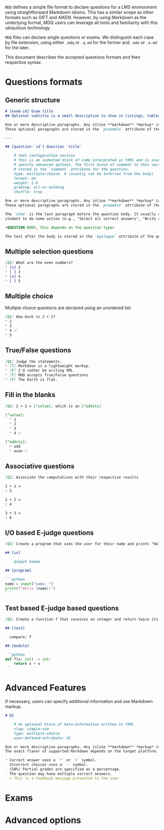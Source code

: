 `MDQ` defines a simple file format to declare questions for 
a LMS environment using straightforward Markdown idioms. This has 
a similar scope as other formats such as GIFT and AIKEN. However,
by using Markdown as the underlying format, MDQ users can leverage
all tools and familiarity with this ubiquitous technology.

`MDQ` files can declare single questions or exams. We distinguish each
case by file extension, using either `.mdq` or `.q.md` for the former
and `.mde` or `.e.md` for the later.

This document describes the accepted questions formats and their 
respective syntax.


Questions formats
=================

## Generic structure

```md
# [exam-id] Exam title
## Optional subtitle is a small description to show in listings, tables, etc.

One or more descriptive paragraphs. Any inline **markdown** *markup* is ~~valid~~.
These optional paragraphs are stored in the `preamble` attribute of the exam.

---

## [question-`id`] Question `title`

    # Yaml configuration section
    # This is an indented block of code interpreted as YAML and is used to
    # specify advanced options. The first block of comment in this section is
    # stored in the `comment` attribute for the question.
    type: multiple-choice  # (usually can be inferred from the body)
    format: md
    weight: 1.0
    grading: all-or-nothing
    shuffle: true

One or more descriptive paragraphs. Any inline **markdown** *markup* is ~~valid~~.
Those optional paragraphs are stored in the `preamble` attribute of the question.

The `stem` is the last paragraph before the question body. It usually commands the 
student to do some action (e.g., "Select all correct answers", "Write a program that...").

<QUESTION BODY, this depends on the question type>

The text after the body is stored in the `epilogue` attribute of the question.
```

## Multiple selection questions

```md
[Q1] What are the even numbers?
* [x] 2
* [ ] 3
* [x] 4
* [ ] 5
```

## Multiple choice

Multiple choice questions are declared using an unordered list:

```md
[Q1] How much is 2 + 2?
* 2
* 3
* 4 ✅
* 5
```


## True/False questions

```md
[Q1] Judge the statements.
* [T] Markdown is a lightweight markup.
* [F] I'd rather be writing XML.
* [T] MDQ accepts True/False questions.
* [F] The Earth is flat.
```

## Fill in the blanks

```md
[Q1] 2 + 2 = [^value], which is an [^oddity]

[^value]:
  * 1 
  * 2 
  * 3
  * 4 ✅

[^oddity]:
  * odd
  * even ✅
```

## Associative questions

```md
[Q1] Associate the computations with their respective results

1 + 1 =
: 2

2 + 2 =
: 4

3 + 3 =
: 6
```

## I/O based E-judge questions

````md
[Q1] Create a program that asks the user for their name and prints "Hello <name>!".

## [io]

    @input $name

## [program]

```python
name = input("name: ")
print(f"Hello {name}!")
```
````

## Test based E-judge based questions

````md
[Q1] Create a function f that receives an integer and return twice its value.

## [test]

  compare: f

## [module]

```python
def f(x: int) -> int:
    return x + x
```
````



Advanced Features
=================

If necessary, users can specify additional information and use Markdown
markup.

```md
# Q1

    # An optional block of meta-information written in YAML
    slug: simple-sum 
    type: multiple-choice
    user-defined-attribute: 42

One or more descriptive paragraphs. Any inline **markdown** *markup* is ~~valid~~.
The exact flavor of supported Markdown depends on the target platform.

* Correct answer uses a `*` or `+` symbol.
- Incorrect choices uses a `-` symbol.
- (50%) Partial grades are specified as a percentage.
- The question may have multiple correct answers.
  > This is a feedback message presented to the user
```


Exams
=====


Advanced options
================
